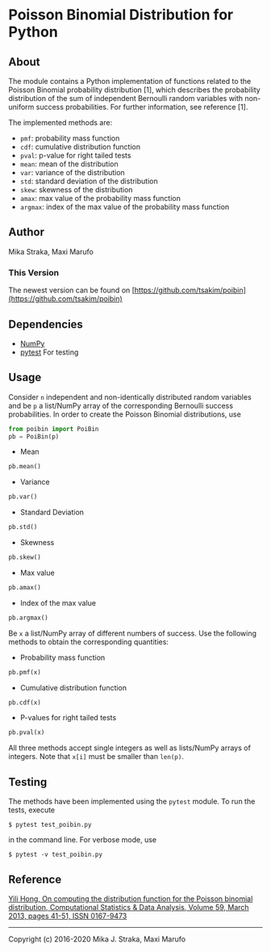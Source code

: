 # Poisson Binomial Distribution for Python

## About
The module contains a Python implementation of functions related to the Poisson
Binomial probability distribution \[1\], which describes the probability
distribution of the sum of independent Bernoulli random variables with
non-uniform success probabilities. For further information, see reference \[1\].

The implemented methods are:
* `pmf`: probability mass function
* `cdf`: cumulative distribution function
* `pval`: p-value for right tailed tests
* `mean`: mean of the distribution
* `var`: variance of the distribution
* `std`: standard deviation of the distribution
* `skew`: skewness of the distribution
* `amax`: max value of the probability mass function
* `argmax`: index of the max value of the probability mass function

## Author
Mika Straka, Maxi Marufo

### This Version
The newest version can be found on
[https://github.com/tsakim/poibin](https://github.com/tsakim/poibin)

## Dependencies
* [NumPy](http://www.numpy.org/)
* [pytest](https://docs.pytest.org/en/latest/contents.html) For testing

## Usage
Consider `n` independent and non-identically distributed random variables and
be `p` a list/NumPy array of the corresponding Bernoulli success probabilities.
In order to create the Poisson Binomial distributions, use
```python
from poibin import PoiBin
pb = PoiBin(p)
```
* Mean
```python
pb.mean()
```
* Variance
```python
pb.var()
```
* Standard Deviation
```python
pb.std()
```
* Skewness
```python
pb.skew()
```
* Max value
```python
pb.amax()
```
* Index of the max value
```python
pb.argmax()
```

Be `x` a list/NumPy array of different numbers of success. Use the following
methods to obtain the corresponding quantities:

* Probability mass function
```python
pb.pmf(x)
```
* Cumulative distribution function
```python
pb.cdf(x)
```
* P-values for right tailed tests
```python
pb.pval(x)
```

All three methods accept single integers as well as lists/NumPy arrays of
integers. Note that `x[i]` must be smaller than `len(p)`.

## Testing
The methods have been implemented using the `pytest` module. To run the tests, execute

```
$ pytest test_poibin.py
```
in the command line. For verbose mode, use

```
$ pytest -v test_poibin.py
```

## Reference
[Yili Hong, On computing the distribution function for the Poisson binomial
distribution,
Computational Statistics & Data Analysis, Volume 59, March 2013, pages 41-51,
ISSN 0167-9473](http://dx.doi.org/10.1016/j.csda.2012.10.006)

---
Copyright (c) 2016-2020 Mika J. Straka, Maxi Marufo
